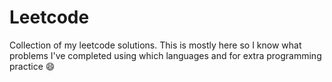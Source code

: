 # Leetcode

Collection of my leetcode solutions. This is mostly here so I know what problems I've completed using which languages and for extra programming practice :smile: